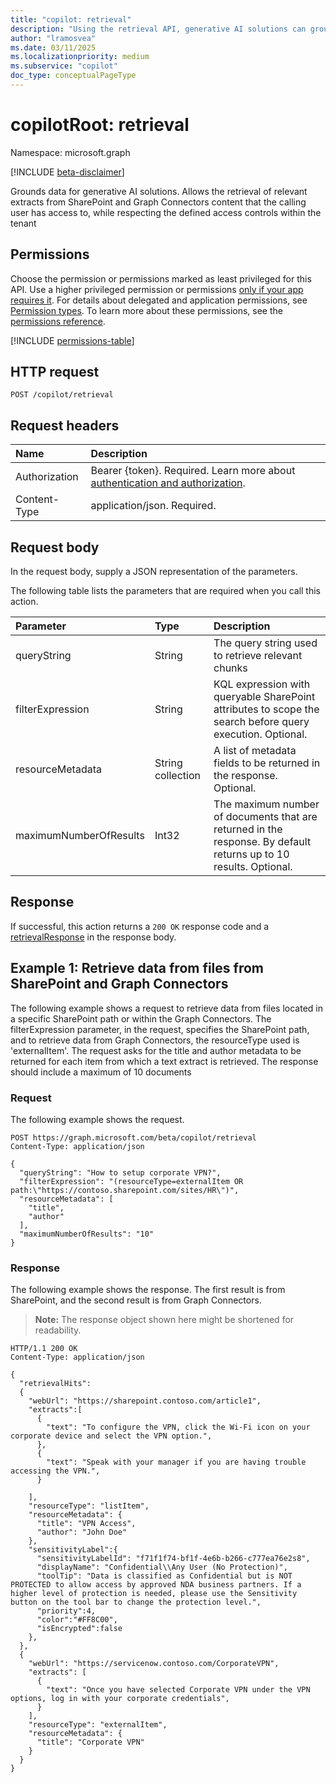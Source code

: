 ```yaml
---
title: "copilot: retrieval"
description: "Using the retrieval API, generative AI solutions can ground data from SharePoint and Graph Connectors."
author: "lramosvea"
ms.date: 03/11/2025
ms.localizationpriority: medium
ms.subservice: "copilot"
doc_type: conceptualPageType
---
```


# copilotRoot: retrieval

Namespace: microsoft.graph 

[!INCLUDE [beta-disclaimer](../../includes/beta-disclaimer.md)]

Grounds data for generative AI solutions. Allows the retrieval of relevant extracts from SharePoint and Graph Connectors content that the calling user has access to, while respecting the defined access controls within the tenant

## Permissions

Choose the permission or permissions marked as least privileged for this API. Use a higher privileged permission or permissions [only if your app requires it](https://learn.microsoft.com/graph/permissions-overview?tabs=http#best-practices-for-using-microsoft-graph-permissions). For details about delegated and application permissions, see [Permission types](https://learn.microsoft.com/graph/permissions-overview?tabs=http#permission-types). To learn more about these permissions, see the [permissions reference](https://learn.microsoft.com/graph/permissions-reference).

<!-- {
  "blockType": "permissions",
  "name": "copilotroot-retrieval-permissions"
}
-->
[!INCLUDE [permissions-table](../includes/permissions/copilotroot-retrieval-permissions.md)]

## HTTP request

<!-- {
  "blockType": "ignored"
}
-->
``` http
POST /copilot/retrieval
```

## Request headers

|Name|Description|
|:---|:---|
|Authorization|Bearer {token}. Required. Learn more about [authentication and authorization](https://learn.microsoft.com/graph/auth/auth-concepts).|
|Content-Type|application/json. Required.|

## Request body

In the request body, supply a JSON representation of the parameters.

The following table lists the parameters that are required when you call this action.

|Parameter|Type|Description|
|:---|:---|:---|
|queryString|String|The query string used to retrieve relevant chunks|
|filterExpression|String|KQL expression with queryable SharePoint attributes to scope the search before query execution. Optional.|
|resourceMetadata|String collection|A list of metadata fields to be returned in the response. Optional.|
|maximumNumberOfResults|Int32|The maximum number of documents that are returned in the response. By default returns up to 10 results. Optional.|



## Response

If successful, this action returns a `200 OK` response code and a [retrievalResponse](../resources/retrievalresponse.md) in the response body.

## Example 1: Retrieve data from files from SharePoint and Graph Connectors

The following example shows a request to retrieve data from files located in a specific SharePoint path or within the Graph Connectors. The filterExpression parameter, in the request, specifies the SharePoint path, and to retrieve data from Graph Connectors, the resourceType used is 'externalItem'. The request asks for the title and author metadata to be returned for each item from which a text extract is retrieved. The response should include a maximum of 10 documents

### Request

The following example shows the request.
<!-- {
  "blockType": "request",
  "name": "copilotrootthis.retrieval"
}
-->
``` http
POST https://graph.microsoft.com/beta/copilot/retrieval
Content-Type: application/json

{
  "queryString": "How to setup corporate VPN?",
  "filterExpression": "(resourceType=externalItem OR path:\"https://contoso.sharepoint.com/sites/HR\")",
  "resourceMetadata": [
    "title",
    "author"
  ],
  "maximumNumberOfResults": "10"
}
```


### Response

The following example shows the response. The first result is from SharePoint, and the second result is from Graph Connectors.
>**Note:** The response object shown here might be shortened for readability.
<!-- {
  "blockType": "response",
  "truncated": true,
  "@odata.type": "microsoft.substrateSearch.retrievalResponse"
}
-->
``` http
HTTP/1.1 200 OK
Content-Type: application/json

{
  "retrievalHits": 
  {
    "webUrl": "https://sharepoint.contoso.com/article1",
    "extracts":[
      {
        "text": "To configure the VPN, click the Wi-Fi icon on your corporate device and select the VPN option.",
      },
      {
        "text": "Speak with your manager if you are having trouble accessing the VPN.",
      }

    ],
    "resourceType": "listItem",
    "resourceMetadata": {  
      "title": "VPN Access",
      "author": "John Doe"
    },
    "sensitivityLabel":{
      "sensitivityLabelId": "f71f1f74-bf1f-4e6b-b266-c777ea76e2s8",
      "displayName": "Confidential\\Any User (No Protection)",
      "toolTip": "Data is classified as Confidential but is NOT PROTECTED to allow access by approved NDA business partners. If a higher level of protection is needed, please use the Sensitivity button on the tool bar to change the protection level.",
      "priority":4,
      "color":"#FF8C00",
      "isEncrypted":false
    },           
  },
  {
    "webUrl": "https://servicenow.contoso.com/CorporateVPN",
    "extracts": [
      {
        "text": "Once you have selected Corporate VPN under the VPN options, log in with your corporate credentials",
      }
    ],
    "resourceType": "externalItem",
    "resourceMetadata": {
      "title": "Corporate VPN"
    } 
  }
}
```

